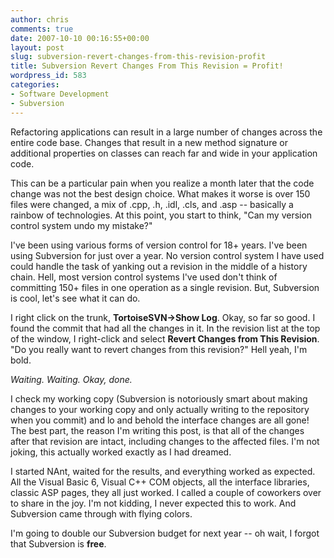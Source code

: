 ```yaml
---
author: chris
comments: true
date: 2007-10-10 00:16:55+00:00
layout: post
slug: subversion-revert-changes-from-this-revision-profit
title: Subversion Revert Changes From This Revision = Profit!
wordpress_id: 583
categories:
- Software Development
- Subversion
---
```


Refactoring applications can result in a large number of changes across the entire code base. Changes that result in a new method signature or additional properties on classes can reach far and wide in your application code.

This can be a particular pain when you realize a month later that the code change was not the best design choice. What makes it worse is over 150 files were changed, a mix of .cpp, .h, .idl, .cls, and .asp -- basically a rainbow of technologies. At this point, you start to think, "Can my version control system undo my mistake?"

I've been using various forms of version control for 18+ years. I've been using Subversion for just over a year. No version control system I have used could handle the task of yanking out a revision in the middle of a history chain. Hell, most version control systems I've used don't think of committing 150+ files in one operation as a single revision. But, Subversion is cool, let's see what it can do.

I right click on the trunk, **TortoiseSVN->Show Log**. Okay, so far so good. I found the commit that had all the changes in it. In the revision list at the top of the window, I right-click and select **Revert Changes from This Revision**. "Do you really want to revert changes from this revision?" Hell yeah, I'm bold.

_Waiting. Waiting. Okay, done._

I check my working copy (Subversion is notoriously smart about making changes to your working copy and only actually writing to the repository when you commit) and lo and behold the interface changes are all gone! The best part, the reason I'm writing this post, is that all of the changes after that revision are intact, including changes to the affected files. I'm not joking, this actually worked exactly as I had dreamed.

I started NAnt, waited for the results, and everything worked as expected. All the Visual Basic 6, Visual C++ COM objects, all the interface libraries, classic ASP pages, they all just worked. I called a couple of coworkers over to share in the joy. I'm not kidding, I never expected this to work. And Subversion came through with flying colors. 

I'm going to double our Subversion budget for next year -- oh wait, I forgot that Subversion is **free**.

